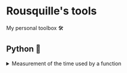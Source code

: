 # Rousquille's tools

My personal toolbox 🛠

## Python 🐍

<details><summary>Measurement of the time used by a function</summary>
<p>

```py
import time
from rousquille_tools.decorators import time_def


@time_def
def func1():
    time.sleep(5)
```
Result:
```py
>>> func1()
[time_def] Function: func1 Time: 5.0s
```


</p>
</details>


